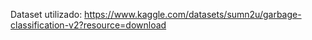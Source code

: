 Dataset utilizado: https://www.kaggle.com/datasets/sumn2u/garbage-classification-v2?resource=download <br>
